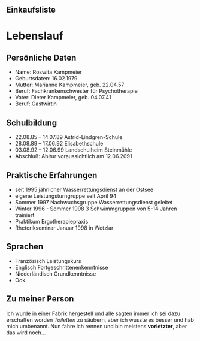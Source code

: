 ## Einkaufsliste



# Lebenslauf


## Persönliche Daten 

+ Name:	Roswita Kampmeier
+ Geburtsdaten:	16.02.1979
+ Mutter:	Marianne Kampmeier, geb. 22.04.57 
+ Beruf: Fachkrankenschwester für Psychotherapie
+ Vater:	Dieter Kampmeier, geb. 04.07.41 
+ Beruf: Gastwirtin



## Schulbildung

- 22.08.85 – 14.07.89	Astrid-Lindgren-Schule
- 28.08.89 – 17.06.92	Elisabethschule
- 03.08.92 – 12.06.99	Landschulheim Steinmühle
- Abschluß: Abitur voraussichtlich am 12.06.2091



## Praktische Erfahrungen

* seit 1995 jährlicher Wasserrettungsdienst an der Ostsee 
* eigene Leistungsturngruppe seit April 94
* Sommer 1997 Nachwuchsgruppe Wasserrettungsdienst geleitet
* Winter 1996 - Sommer 1998 3 Schwimmgruppen von 5-14 Jahren trainiert
* Praktikum Ergotherapiepraxis
* Rhetorikseminar Januar 1998 in Wetzlar



## Sprachen

- Französisch Leistungskurs
- Englisch Fortgeschrittenenkenntnisse
- Niederländisch Grundkenntnisse
- Ook.

## Zu meiner Person
Ich wurde in einer Fabrik hergestell und alle sagten immer ich sei dazu erschaffen worden *Toiletten* zu säubern, aber ich wusste es
besser und hab mich umbenannt. Nun fahre ich rennen und bin meistens **vorletzter**, aber das wird noch...
